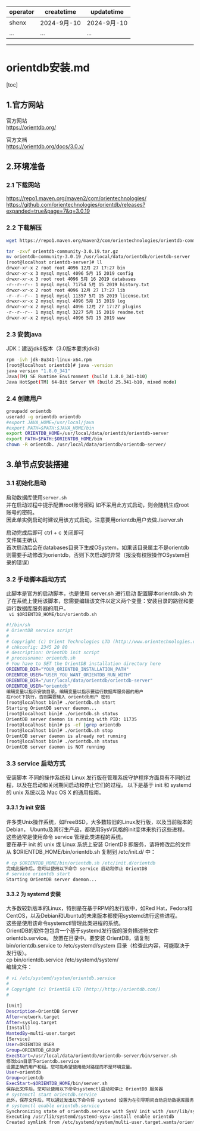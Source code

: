 | operator | createtime | updatetime |
| ---- | ---- | ---- |
| shenx | 2024-9月-10 | 2024-9月-10  |
| ... | ... | ... |
---
# orientdb安装.md

[toc]

## 1.官方网站  
官方网站  
https://orientdb.org/  


官方文档  
https://orientdb.org/docs/3.0.x/  

## 2.环境准备
### 2.1 下载网站
https://repo1.maven.org/maven2/com/orientechnologies/
https://github.com/orientechnologies/orientdb/releases?expanded=true&page=7&q=3.0.19
### 2.2 下载解压
```bash
wget https://repo1.maven.org/maven2/com/orientechnologies/orientdb-community/3.0.19/orientdb-community-3.0.19.tar.gz  

tar -zxvf orientdb-community-3.0.19.tar.gz   
mv orientdb-community-3.0.19 /usr/local/data/orientdb/orientdb-server
[root@localhost orientdb-server]# ll 
drwxr-xr-x 2 root root 4096 12月 27 17:27 bin 
drwxr-xr-x 3 mysql mysql 4096 5月 15 2019 config 
drwxr-xr-x 3 root root 4096 5月 16 2019 databases 
-r--r--r-- 1 mysql mysql 71754 5月 15 2019 history.txt 
drwxr-xr-x 2 root root 4096 12月 27 17:27 lib 
-r--r--r-- 1 mysql mysql 11357 5月 15 2019 license.txt 
drwxr-xr-x 2 mysql mysql 4096 5月 15 2019 log 
drwxr-xr-x 2 mysql mysql 4096 12月 27 17:27 plugins 
-r--r--r-- 1 mysql mysql 3227 5月 15 2019 readme.txt 
drwxr-xr-x 2 mysql mysql 4096 5月 15 2019 www
```

### 2.3 安装java
JDK：建议jdk8版本（3.0版本要求jdk8）
```bash
rpm -ivh jdk-8u341-linux-x64.rpm
[root@localhost orientdb]# java -version 
java version "1.8.0_341" 
Java(TM) SE Runtime Environment (build 1.8.0_341-b10) 
Java HotSpot(TM) 64-Bit Server VM (build 25.341-b10, mixed mode)
```

### 2.4 创建用户
```bash
groupadd orientdb
useradd -g orientdb orientdb
#export JAVA_HOME=/usr/local/java
#export PATH=$PATH:$JAVA_HOME/bin
export ORIENTDB_HOME=/usr/local/data/orientdb/orientdb-server
export PATH=$PATH:$ORIENTDB_HOME/bin
chown -R orientdb. /usr/local/data/orientdb/orientdb-server/
```
## 3.单节点安装搭建
### 3.1 初始化启动

启动数据库使用`server.sh`  
并在启动过程中提示配置root账号密码 
如不采用此方式启动，则会随机生成root账号的密码。  
因此单实例启动时建议用该方式启动。注意要用orientdb用户去做./server.sh  

启动完成后即可 ctrl + c 关闭即可  
文件属主确认   
首次启动后会在databases目录下生成OSystem，如果该目录属主不是orientdb则需要手动修改为orientdb，否则下次启动时异常（报没有权限操作OSystem目录的错误）   

### 3.2 手动脚本启动方式
此脚本是官方的启动脚本，也是使用 server.sh 进行启动
配置脚本orientdb.sh
为了在系统上使用该脚本，您需要编辑该文件以定义两个变量：安装目录的路径和要运行数据库服务器的用户。  
` vi $ORIENTDB_HOME/bin/orientdb.sh`
```bash
#!/bin/sh
# OrientDB service script
#
# Copyright (c) Orient Technologies LTD (http://www.orientechnologies.com)
# chkconfig: 2345 20 80
# description: OrientDb init script
# processname: orientdb.sh
# You have to SET the OrientDB installation directory here
ORIENTDB_DIR="YOUR_ORIENTDB_INSTALLATION_PATH"
ORIENTDB_USER="USER_YOU_WANT_ORIENTDB_RUN_WITH"
ORIENTDB_DIR="/usr/local/data/orientdb/orientdb-server" 
ORIENTDB_USER="orientdb"
编辑变量以指示安装目录。编辑变量以指示要运行数据库服务器的用户
在root下执行，否则需要输入 orientdb用户 密码
[root@localhost bin]# ./orientdb.sh start
Starting OrientDB server daemon...
[root@localhost bin]# ./orientdb.sh status
OrientDB server daemon is running with PID: 11735
[root@localhost bin]# ps -ef |grep orientdb
[root@localhost bin]# ./orientdb.sh stop
OrientDB server daemon is already not running
[root@localhost bin]# ./orientdb.sh status
OrientDB server daemon is NOT running
```
### 3.3 service 启动方式
安装脚本
不同的操作系统和 Linux 发行版在管理系统守护程序方面具有不同的过程，以及在启动和关闭期间启动和停止它们的过程。
以下是基于 init 和 systemd 的 unix 系统以及 Mac OS X 的通用指南。
#### 3.3.1 为 init 安装
许多类Unix操作系统，如FreeBSD，大多数较旧的Linux发行版，以及当前版本的Debian，  Ubuntu及其衍生产品，都使用SysV风格的init变体来执行这些进程。  
这些通常是使用命令 service 管理此类进程的系统。  
要在基于 init 的 unix 或 Linux 系统上安装 OrientDB 即服务，请将修改后的文件从 $ORIENTDB_HOME/bin/orientdb.sh 复制到 /etc/init.d/ 中：  
```bash
# cp $ORIENTDB_HOME/bin/orientdb.sh /etc/init.d/orientdb
完成此操作后，您可以使用以下命令 service 启动和停止 OrientDB
# service orientdb start
Starting OrientDB server daemon...  
```
#### 3.3.2 为 systemd 安装
大多数较新版本的Linux，特别是在基于RPM的发行版中，如Red Hat，Fedora和CentOS，以及Debian和Ubuntu的未来版本都使用systemd进行这些进程。  
这些是使用该命令systemctl管理此类进程的系统。  
OrientDB的软件包包含一个基于systemd发行版的服务描述符文件 orientdb.service。
放置在目录中。要安装 OrientDB，请复制 bin/orientdb.service to /etc/systemd/system 目录（检查此内容，可能取决于发行版）。  
cp bin/orientdb.service /etc/systemd/system/  
编辑文件：
```bash
# vi /etc/systemd/system/orientdb.service
#
# Copyright (c) OrientDB LTD (http://http://orientdb.com/)
#

[Unit]
Description=OrientDB Server
After=network.target
After=syslog.target
[Install]
WantedBy=multi-user.target
[Service]
User=ORIENTDB_USER
Group=ORIENTDB_GROUP
ExecStart=/usr/local/data/orientdb/orientdb-server/bin/server.sh
修改bin目录下orientdb.service
设置正确的用户和组。您可能希望使用绝对路径而不是环境变量。
User=orientdb
Group=orientdb
ExecStart=$ORIENTDB_HOME/bin/server.sh
保存此文件后，您可以使用以下命令systemctl启动和停止 OrientDB 服务器
# systemctl start orientdb.service
此外，保存文件后，可以通过发出以下命令将 systemd 设置为在引导期间自动启动数据库服务器：orientdb.serviceenable
# systemctl enable orientdb.service
Synchronizing state of orientdb.service with SysV init with /usr/lib/systemd/systemd-sysv-install...
Executing /usr/lib/systemd/systemd-sysv-install enable orientdb
Created symlink from /etc/systemd/system/multi-user.target.wants/orientdb.service to /etc/systemd/system/orientdb.service.
```
